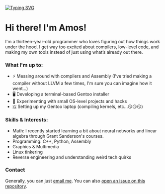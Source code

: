 [![Typing SVG](https://readme-typing-svg.demolab.com?font=Courier+New&duration=1000&pause=500&width=435&lines=.section+.data;msg%3A;.asciz+%22Hey+there!%5Cn%22;msglen+%3D+.+-+msg;.section+.text;.globl+_start;mov+%240x01%2C+%25rax;mov+%240x01%2C+%25rdi;leaq+message(%25rip)%2C+%25rsi;movq+%24msglen%2C+%25rsi;syscall;mov+%240x3C%2C+%25rax;xor+%25rdi%2C+%25rdi;syscall)](https://git.io/typing-svg)

# Hi there! I'm Amos!

I'm a thirteen-year-old programmer who loves figuring out how things work under the hood. I get way too excited about compilers, low-level code, and making my own tools instead of just using what’s already out there.

### What I'm up to:
- ⚡ Messing around with compilers and Assembly (I've tried making a compiler without LLVM a few times, I'm sure you can imagine how it went...)
- 🖥️ Developing a terminal-based Gentoo installer
- 🚀 Experimenting with small OS-level projects and hacks
- 🇬 Setting up my Gentoo laptop (compiling kernels, etc...😏😏😏)

### Skills & Interests:
- Math: I recently started learning a bit about neural networks and linear algebra through Grant Sanderson's courses.
- Programming: C++, Python, Assembly
- Graphics & Multimedia
- Linux tinkering
- Reverse engineering and understanding weird tech quirks

### Contact
Generally, you can just [email me](mailto:amosbarsinai@gmail.com). You can also
 [open an issue on this repository](https://github.com/amosbarsinai/amosbarsinai/issues).

